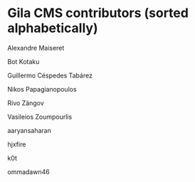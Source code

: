 # Gila CMS contributors (sorted alphabetically)


Alexandre Maiseret

Bot Kotaku

Guillermo Céspedes Tabárez

Nikos Papagianopoulos

Rivo Zängov

Vasileios Zoumpourlis

aaryansaharan

hjxfire

k0t

ommadawn46
